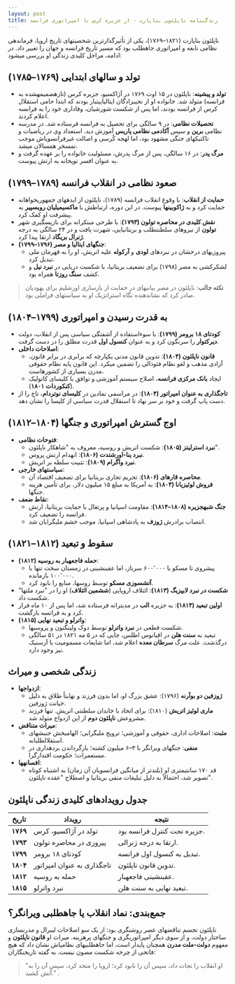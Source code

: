 ```yaml
---
layout: post
title: زندگینامه ناپلئون بناپارت - از جزیره کرس تا امپراتوری فرانسه
---
```


ناپلئون بناپارت (۱۸۲۱–۱۷۶۹)، یکی از تأثیرگذارترین شخصیتهای تاریخ اروپا، فرماندهی نظامی نابغه و امپراتوری جاهطلب بود که مسیر تاریخ فرانسه و جهان را تغییر داد. در ادامه، مراحل کلیدی زندگی او بررسی میشود:

## تولد و سالهای ابتدایی (۱۷۶۹–۱۷۸۵)  
- **تولد و پیشینه**: ناپلئون در ۱۵ اوت ۱۷۶۹ در آژاکسیو، جزیره کرس (تازهضمیمهشده به فرانسه) متولد شد. خانواده او از نجیبزادگان ایتالیاییتبار بودند که ابتدا حامی استقلال کرس از فرانسه بودند، اما پس از شکست شورشیان، وفاداری خود را به فرانسه اعلام کردند.  
- **تحصیلات نظامی**: در ۹ سالگی برای تحصیل به فرانسه فرستاده شد. در مدرسه نظامی **برین** و سپس **آکادمی نظامی پاریس** آموزش دید. استعداد وی در ریاضیات و تاکتیکهای جنگی مشهود بود، اما لهجه کُرسی و اصالت غیرفرانسویاش موجب تمسخر همسالان میشد.  
- **مرگ پدر**: در ۱۶ سالگی، پس از مرگ پدرش، مسئولیت خانواده را بر عهده گرفت و به عنوان افسر توپخانه به ارتش پیوست.

## صعود نظامی در انقلاب فرانسه (۱۷۸۹–۱۷۹۹)  
- **حمایت از انقلاب**: با وقوع انقلاب فرانسه (۱۷۸۹)، ناپلئون از ایدههای جمهوریخواهانه حمایت کرد و به **ژاکوبینها** پیوست. در این دوره، ارتباطش با **ماکسیمیلیان روبسپیر** به پیشرفت او کمک کرد.  
- **نقش کلیدی در محاصره تولون (۱۷۹۳)**: با طرحی مبتکرانه برای بازپسگیری شهر **تولون** از نیروهای سلطنتطلب و بریتانیایی، شهرت یافت و در ۲۴ سالگی به درجه **ژنرال بریگاد** ارتقا پیدا کرد.  
- **جنگهای ایتالیا و مصر (۱۷۹۶–۱۷۹۹)**:  
  - پیروزیهای درخشان در نبردهای **لودی** و **آرکوله** علیه اتریش، او را به قهرمان ملی تبدیل کرد.  
  - لشکرکشی به مصر (۱۷۹۸) برای تضعیف بریتانیا، با شکست دریایی در **نبرد نیل** و کشف **سنگ روزتا** همراه بود.  

> **نکته جالب**: ناپلئون در مصر بیانیهای در حمایت از بازسازی اورشلیم برای یهودیان صادر کرد که نشاندهنده نگاه استراتژیک او به سیاستهای فراملی بود.

## به قدرت رسیدن و امپراتوری (۱۷۹۹–۱۸۰۴)  
- **کودتای ۱۸ برومر (۱۷۹۹)**: با سوءاستفاده از آشفتگی سیاسی پس از انقلاب، دولت **دیرکتوار** را سرنگون کرد و به عنوان **کنسول اول** قدرت مطلق را در دست گرفت.  
- **اصلاحات داخلی**:  
  - **قانون ناپلئون (۱۸۰۴)**: تدوین قانون مدنی یکپارچه که برابری در برابر قانون، آزادی مذهب و لغو نظام فئودالی را تضمین میکرد. این قانون پایه نظام حقوقی مدرن بسیاری از کشورهاست.  
  - ایجاد **بانک مرکزی فرانسه**، اصلاح سیستم آموزشی و توافق با کلیسای کاتولیک (**کنکوردات ۱۸۰۱**).  
- **تاجگذاری به عنوان امپراتور (۱۸۰۴)**: در مراسمی نمادین در **کلیسای نوتردام**، تاج را از دست پاپ گرفت و خود بر سر نهاد تا استقلال قدرت سیاسی از کلیسا را نشان دهد.

## اوج گسترش امپراتوری و جنگها (۱۸۰۴–۱۸۱۲)  
- **فتوحات نظامی**:  
  - **نبرد استرلیتز (۱۸۰۵)**: شکست اتریش و روسیه، معروف به "شاهکار ناپلئون".  
  - **نبرد ینا-اورشتدت (۱۸۰۶)**: انهدام ارتش پروس.  
  - **نبرد واگرام (۱۸۰۹)**: تثبیت سلطه بر اتریش.  
- **سیاستهای خارجی**:  
  - **محاصره قارهای (۱۸۰۶)**: تحریم تجاری بریتانیا برای تضعیف اقتصاد آن.  
  - **فروش لوئیزیانا (۱۸۰۳)**: به آمریکا به مبلغ ۱۵ میلیون دلار، برای تأمین هزینه جنگها.  
- **نقاط ضعف**:  
  - **جنگ شبهجزیره (۱۸۰۸–۱۸۱۴)**: مقاومت اسپانیا و پرتغال با حمایت بریتانیا، ارتش فرانسه را تضعیف کرد.  
  - انتصاب برادرش **ژوزف** به پادشاهی اسپانیا، موجب خشم ملیگرایان شد.

## سقوط و تبعید (۱۸۱۲–۱۸۲۱)  
- **حمله فاجعهبار به روسیه (۱۸۱۲)**:  
  - پیشروی تا مسکو با ۶۰۰٬۰۰۰ سرباز، اما عقبنشینی در زمستان سخت تنها با ۱۰۰٬۰۰۰ بازمانده.  
  - **آتشسوزی مسکو** توسط روسها، منابع را نابود کرد.  
- **شکست در نبرد لایپزیگ (۱۸۱۳)**: ائتلاف اروپایی (**ششمین ائتلاف**) او را در "نبرد ملتها" شکست داد.  
- **اولین تبعید (۱۸۱۴)**: به جزیره **الب** در مدیترانه فرستاده شد، اما پس از ۱۰ ماه فرار کرد و به فرانسه بازگشت.  
- **واترلو و تبعید نهایی (۱۸۱۵)**:  
  - شکست قطعی در **نبرد واترلو** توسط دوک ولینگتون و پروسیها.  
  - تبعید به **سنت هلن** در اقیانوس اطلس، جایی که در ۵ مه ۱۸۲۱ در ۵۱ سالگی درگذشت. علت مرگ **سرطان معده** اعلام شد، اما شایعات مسمومیت با آرسنیک نیز وجود دارد.

## زندگی شخصی و میراث  
- **ازدواجها**:  
  - **ژوزفین دو بوآرنه** (۱۷۹۶): عشق بزرگ او، اما بدون فرزند و نهایتاً طلاق به دلیل خیانت ژوزفین.  
  - **ماری لوئیز اتریش** (۱۸۱۰): برای اتحاد با خاندان سلطنتی اتریش. تنها فرزند مشروعش **ناپلئون دوم** از این ازدواج متولد شد.  
- **میراث متناقض**:  
  - **مثبت**: اصلاحات اداری، حقوقی و آموزشی؛ ترویج ملیگرایی؛ الهامبخش جنبشهای استقلالطلبانه.  
  - **منفی**: جنگهای ویرانگر با ۳–۶ میلیون کشته؛ بازگرداندن بردهداری در مستعمرات؛ حکومت اقتدارگرا.  
- **افسانهها**:  
  - قد ۱۷۰ سانتیمتری او (بلندتر از میانگین فرانسویان آن زمان) به اشتباه کوتاه تصویر شد، احتمالاً به دلیل تبلیغات منفی بریتانیا و اصطلاح "عقده ناپلئون".

## جدول رویدادهای کلیدی زندگی ناپلئون  

| **تاریخ**      | **رویداد**                     | **نتیجه**                     |  
|----------------|--------------------------------|-------------------------------|  
| **۱۷۶۹**       | تولد در آژاکسیو، کرس          | جزیره تحت کنترل فرانسه بود.   |  
| **۱۷۹۳**       | پیروزی در محاصره تولون         | ارتقا به درجه ژنرالی.         |  
| **۱۷۹۹**       | کودتای ۱۸ برومر               | تبدیل به کنسول اول فرانسه.    |  
| **۱۸۰۴**       | تاجگذاری به عنوان امپراتور     | تدوین قانون ناپلئون.          |  
| **۱۸۱۲**       | حمله به روسیه                  | عقبنشینی فاجعهبار.           |  
| **۱۸۱۵**       | نبرد واترلو                   | تبعید نهایی به سنت هلن.       |  

## جمع‌بندی: نماد انقلاب یا جاهطلبی ویرانگر؟  
ناپلئون تجسم تناقضهای عصر روشنگری بود: از یک سو اصلاحات لیبرال و مدرنسازی ساختار دولت، و از سوی دیگر امپراتوریگری و جنگهای پرهزینه. میراث او **قانون ناپلئون** و مفهوم **دولت-ملت مدرن** همچنان پایدار است، اما جاهطلبیهای نظامیاش نشان داد که هیچ فاتحی از چرخه شکست مصون نیست. به گفته تاریخنگاران:  
> "او انقلاب را نجات داد، سپس آن را نابود کرد؛ اروپا را متحد کرد، سپس آن را به آتش کشید." .
